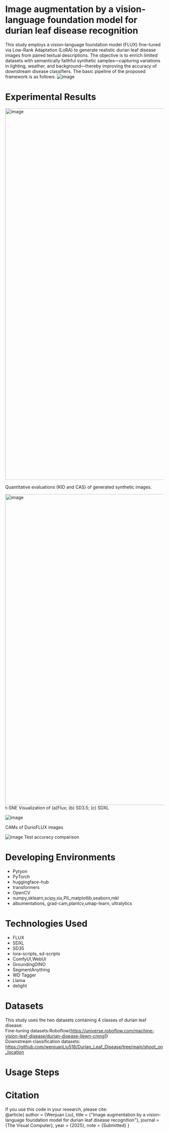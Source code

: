 # Image augmentation by a vision-language foundation model for durian leaf disease recognition
This study employs a vision–language foundation model (FLUX) fine-tuned via Low-Rank Adaptation (LoRA) to generate realistic durian leaf disease images from paired textual descriptions. The objective is to enrich limited datasets with semantically faithful synthetic samples—capturing variations in lighting, weather, and background—thereby improving the accuracy of downstream disease classifiers. The basic pipeline of the proposed framework is as follows:
![image](https://github.com/user-attachments/assets/9b55c31b-d6df-4e5f-9d53-8f86bf6088d0)

# Experimental Results
<img width="1182" alt="image" src="https://github.com/user-attachments/assets/2a0330e7-74bb-472a-92f3-b10effa9eb9b" />

Quantitative evaluations (KID and CAS) of generated synthetic images.

<img width="989" alt="image" src="https://github.com/user-attachments/assets/82a6ce04-af73-4e98-a8e3-f21a8ed4ab75" />
t-SNE Visualization of (a)Flux; (b) SD3.5; (c) SDXL

![image](https://github.com/user-attachments/assets/ee5cc2de-f519-4493-ae39-b958d521f1ca)

CAMs of DurioFLUX images

![image](https://github.com/user-attachments/assets/ee01754c-d5f6-4a02-b7e6-7d890abaf312)
Test accuracy comparison
# Developing Environments
- Pytyon  
- PyTorch  
- huggingface-hub  
- transformers  
- OpenCV  
- numpy,sklearn,scipy,six,PIL,matplotlib,seaborn,mkl  
- albumentations, grad-cam,plantcv,umap-learn, ultralytics  

# Technologies Used
- FLUX  
- SDXL  
- SD35  
- lora-scripts, sd-scripts  
- ComfyUI,WebUI  
- GroundingDINO  
- SegmentAnything  
- WD Tagger  
- Llama  
- delight  

# Datasets
This study uses the two datasets containing 4 classes of durian leaf disease:  
Fine-tuning datasets:Roboflow(https://universe.roboflow.com/machine-vision-leaf-disease/durian-disease-llewn-cmng1)  
Downstream classification datasets: https://github.com/wenjuanLiu518/Durian_Leaf_Disease/tree/main/shoot_on_location 
# Usage Steps

# Citation
If you use this code in your research, please cite:  
@article{ author = {Wenjuan Liu}, title = {"Image augmentation by a vision-language foundation model for durian leaf disease recognition"}, journal = {The Visual Computer}, year = {2025}, note = {Submitted} }
